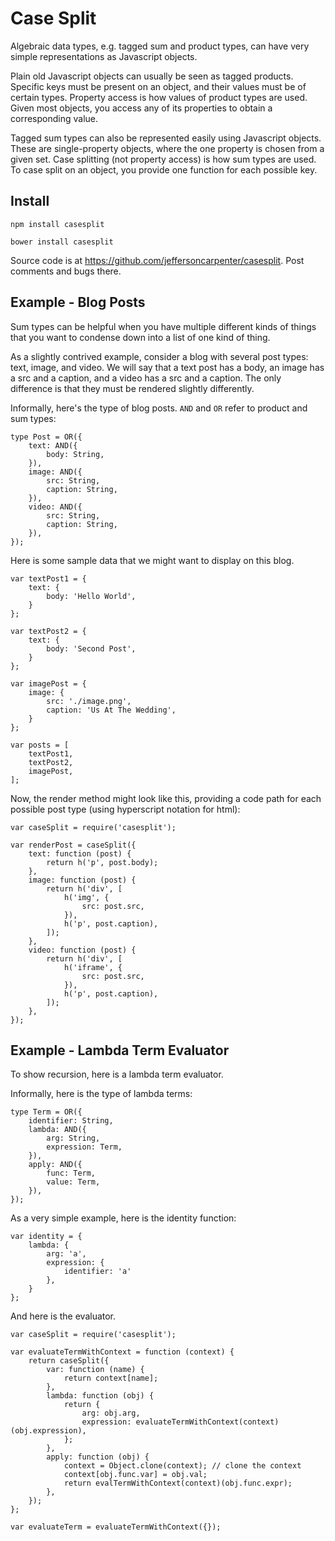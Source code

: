 # Case Split

Algebraic data types, e.g. tagged sum and product types, can have very
simple representations as Javascript objects.

Plain old Javascript objects can usually be seen as tagged products.
Specific keys must be present on an object, and their values must be
of certain types.  Property access is how values of product types are
used.  Given most objects, you access any of its properties to obtain
a corresponding value.

Tagged sum types can also be represented easily using Javascript
objects.  These are single-property objects, where the one property is
chosen from a given set.  Case splitting (not property access) is how
sum types are used.  To case split on an object, you provide one
function for each possible key.

## Install

`npm install casesplit`

`bower install casesplit`

Source code is at https://github.com/jeffersoncarpenter/casesplit.
Post comments and bugs there.

## Example - Blog Posts

Sum types can be helpful when you have multiple different kinds of
things that you want to condense down into a list of one kind of
thing.

As a slightly contrived example, consider a blog with several post
types: text, image, and video.  We will say that a text post has a
body, an image has a src and a caption, and a video has a src and a
caption.  The only difference is that they must be rendered slightly
differently.

Informally, here's the type of blog posts.  `AND` and `OR` refer to
product and sum types:

```
type Post = OR({
    text: AND({
        body: String,
    }),
    image: AND({
        src: String,
        caption: String,
    }),
    video: AND({
        src: String,
        caption: String,
    }),
});
```

Here is some sample data that we might want to display on this blog.

```
var textPost1 = {
    text: {
        body: 'Hello World',
    }
};

var textPost2 = {
    text: {
        body: 'Second Post',
    }
};

var imagePost = {
    image: {
        src: './image.png',
        caption: 'Us At The Wedding',
    }
};

var posts = [
    textPost1,
    textPost2,
    imagePost,
];
```

Now, the render method might look like this, providing a code path for
each possible post type (using hyperscript notation for html):


```
var caseSplit = require('casesplit');

var renderPost = caseSplit({
    text: function (post) {
        return h('p', post.body);
    },
    image: function (post) {
        return h('div', [
            h('img', {
                src: post.src,
            }),
            h('p', post.caption),
        ]);
    },
    video: function (post) {
        return h('div', [
            h('iframe', {
                src: post.src,
            }),
            h('p', post.caption),
        ]);
    },
});
```

## Example - Lambda Term Evaluator

To show recursion, here is a lambda term evaluator.

Informally, here is the type of lambda terms:

```
type Term = OR({
    identifier: String,
    lambda: AND({
        arg: String,
        expression: Term,
    }),
    apply: AND({
        func: Term,
        value: Term,
    }),
});
```

As a very simple example, here is the identity function:

```
var identity = {
    lambda: {
        arg: 'a',
        expression: {
            identifier: 'a'
        },
    }
};
```

And here is the evaluator.

```
var caseSplit = require('casesplit');

var evaluateTermWithContext = function (context) {
    return caseSplit({
        var: function (name) {
            return context[name];
        },
        lambda: function (obj) {
            return {
                arg: obj.arg,
                expression: evaluateTermWithContext(context)(obj.expression),
            };
        },
        apply: function (obj) {
            context = Object.clone(context); // clone the context
            context[obj.func.var] = obj.val;
            return evalTermWithContext(context)(obj.func.expr);
        },
    });
};

var evaluateTerm = evaluateTermWithContext({});
```
